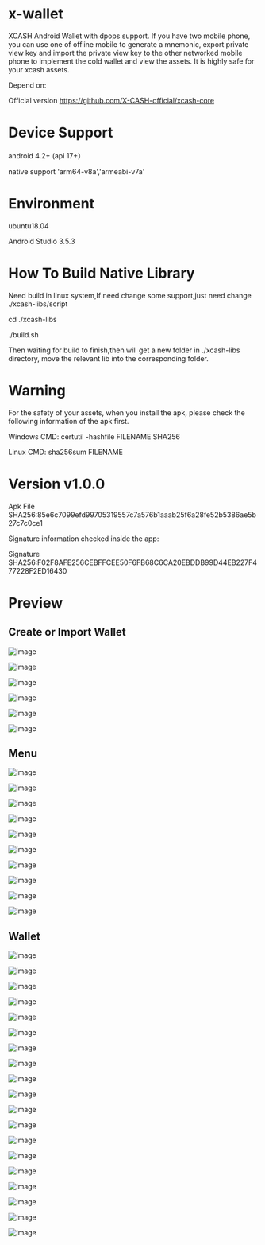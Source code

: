 # x-wallet

XCASH Android Wallet with dpops support. If you have two mobile phone, you can use one of offline mobile to generate a mnemonic, export private view key and import the private view key to the other networked mobile phone to implement the cold wallet and view the assets. It is highly safe for your xcash assets.

Depend on:

Official version  https://github.com/X-CASH-official/xcash-core

# Device Support

android 4.2+ (api 17+）

native support  'arm64-v8a','armeabi-v7a'

# Environment

ubuntu18.04

Android Studio 3.5.3

# How To Build Native Library

Need build in linux system,If need change some support,just need change ./xcash-libs/script

cd ./xcash-libs

./build.sh

Then waiting for build to finish,then will get a new folder in ./xcash-libs directory, move the relevant lib into the corresponding folder.

# Warning

For the safety of your assets, when you install the apk, please check the following information of the apk first.

Windows CMD: certutil -hashfile FILENAME SHA256

Linux CMD: sha256sum FILENAME

# Version v1.0.0

Apk File SHA256:85e6c7099efd99705319557c7a576b1aaab25f6a28fe52b5386ae5b27c7c0ce1

Signature information checked inside the app:

Signature SHA256:F02F8AFE256CEBFFCEE50F6FB68C6CA20EBDDB99D44EB227F477228F2ED16430

# Preview

## Create or Import Wallet


![image](https://github.com/snakewaypasser/x-wallet/blob/master/preview/1.png)

![image](https://github.com/snakewaypasser/x-wallet/blob/master/preview/2.png)

![image](https://github.com/snakewaypasser/x-wallet/blob/master/preview/3.png)

![image](https://github.com/snakewaypasser/x-wallet/blob/master/preview/4.png)

![image](https://github.com/snakewaypasser/x-wallet/blob/master/preview/5.png)

![image](https://github.com/snakewaypasser/x-wallet/blob/master/preview/6.png)


## Menu


![image](https://github.com/snakewaypasser/x-wallet/blob/master/preview/7.png)

![image](https://github.com/snakewaypasser/x-wallet/blob/master/preview/8.png)

![image](https://github.com/snakewaypasser/x-wallet/blob/master/preview/9.png)

![image](https://github.com/snakewaypasser/x-wallet/blob/master/preview/10.png)

![image](https://github.com/snakewaypasser/x-wallet/blob/master/preview/11.png)

![image](https://github.com/snakewaypasser/x-wallet/blob/master/preview/12.png)

![image](https://github.com/snakewaypasser/x-wallet/blob/master/preview/13.png)

![image](https://github.com/snakewaypasser/x-wallet/blob/master/preview/14.png)

![image](https://github.com/snakewaypasser/x-wallet/blob/master/preview/15.png)

![image](https://github.com/snakewaypasser/x-wallet/blob/master/preview/16.png)


## Wallet


![image](https://github.com/snakewaypasser/x-wallet/blob/master/preview/17.png)

![image](https://github.com/snakewaypasser/x-wallet/blob/master/preview/18.png)

![image](https://github.com/snakewaypasser/x-wallet/blob/master/preview/19.png)

![image](https://github.com/snakewaypasser/x-wallet/blob/master/preview/20.png)

![image](https://github.com/snakewaypasser/x-wallet/blob/master/preview/21.png)

![image](https://github.com/snakewaypasser/x-wallet/blob/master/preview/22.png)

![image](https://github.com/snakewaypasser/x-wallet/blob/master/preview/23.png)

![image](https://github.com/snakewaypasser/x-wallet/blob/master/preview/24.png)

![image](https://github.com/snakewaypasser/x-wallet/blob/master/preview/25.png)

![image](https://github.com/snakewaypasser/x-wallet/blob/master/preview/26.png)

![image](https://github.com/snakewaypasser/x-wallet/blob/master/preview/27.png)

![image](https://github.com/snakewaypasser/x-wallet/blob/master/preview/28.png)

![image](https://github.com/snakewaypasser/x-wallet/blob/master/preview/29.png)

![image](https://github.com/snakewaypasser/x-wallet/blob/master/preview/30.png)

![image](https://github.com/snakewaypasser/x-wallet/blob/master/preview/31.png)

![image](https://github.com/snakewaypasser/x-wallet/blob/master/preview/32.png)

![image](https://github.com/snakewaypasser/x-wallet/blob/master/preview/33.png)

![image](https://github.com/snakewaypasser/x-wallet/blob/master/preview/34.png)

![image](https://github.com/snakewaypasser/x-wallet/blob/master/preview/35.png)
